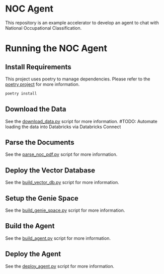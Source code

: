 # NOC Agent
This repository is an example accelerator to develop an agent to chat with National Occupational Classification.

# Running the NOC Agent

## Install Requirements

This project uses poetry to manage dependencies. Please refer to the [poetry project](https://python-poetry.org/docs/#installation) for more information.

```bash
poetry install
```

## Download the Data

See the [download_data.py](download_data.py) script for more information.
#TODO: Automate loading the data into Databricks via Databricks Connect

## Parse the Documents

See the [parse_noc_pdf.py](parse_noc_pdf.py) script for more information.

## Deploy the Vector Database

See the [build_vector_db.py](build_vector_db.py) script for more information.

## Setup the Genie Space

See the [build_genie_space.py](build_genie_space.py) script for more information.

## Build the Agent

See the [build_agent.py](build_agent.py) script for more information.

## Deploy the Agent

See the [deploy_agent.py](deploy_agent.py) script for more information.